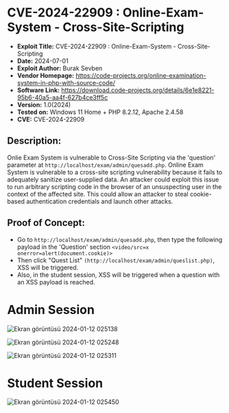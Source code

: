 # CVE-2024-22909 : Online-Exam-System - Cross-Site-Scripting

+ **Exploit Title:** CVE-2024-22909 : Online-Exam-System - Cross-Site-Scripting
+ **Date:** 2024-07-01
+ **Exploit Author:** Burak Sevben
+ **Vendor Homepage:** https://code-projects.org/online-examination-system-in-php-with-source-code/
+ **Software Link:** https://download.code-projects.org/details/6e1e8221-95b6-40a5-aa4f-627b4ce3ff5c
+ **Version:** 1.0(2024)
+ **Tested on:** Windows 11 Home + PHP 8.2.12, Apache 2.4.58
+ **CVE:** CVE-2024-22909

## Description:
Onlie Exam System is vulnerable to Cross-Site Scripting via the 'question' parameter at `http://localhost/exam/admin/quesadd.php`. Online Exam System is vulnerable to a cross-site scripting vulnerability because it fails to adequately sanitize user-supplied data. An attacker could exploit this issue to run arbitrary scripting code in the browser of an unsuspecting user in the context of the affected site. This could allow an attacker to steal cookie-based authentication credentials and launch other attacks.


## Proof of Concept:
+ Go to `http://localhost/exam/admin/quesadd.php`, then type the following payload in the 'Question' section `<video/src=x onerror=alert(document.cookie)>`
+ Then click  "Quest List" `(http://localhost/exam/admin/queslist.php)`, XSS will be triggered.
+ Also, in the student session, XSS will be triggered when a question with an XSS payload is reached.


# Admin Session
![Ekran görüntüsü 2024-01-12 025138](https://github.com/BurakSevben/2024_Online_Exam_System_XSS/assets/117217689/b8f8e8f6-97fc-4382-94dc-dcd5eb299720)

![Ekran görüntüsü 2024-01-12 025248](https://github.com/BurakSevben/2024_Online_Exam_System_XSS/assets/117217689/269a1622-ef68-4eba-ac96-6ff99b82e385)

![Ekran görüntüsü 2024-01-12 025311](https://github.com/BurakSevben/2024_Online_Exam_System_XSS/assets/117217689/6c1e589e-fc1b-4544-8092-8ac1317b0b1b)


# Student Session
![Ekran görüntüsü 2024-01-12 025450](https://github.com/BurakSevben/2024_Online_Exam_System_XSS/assets/117217689/c386ab3f-2fc6-42c2-a953-c7d1c479eb2e)
